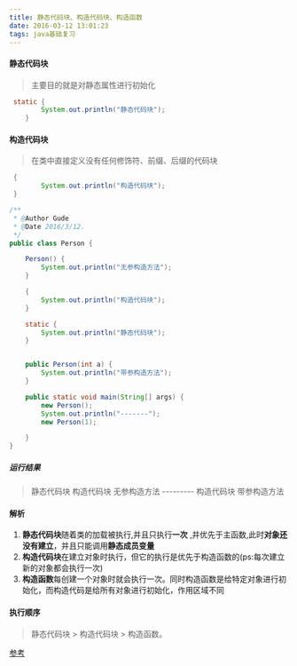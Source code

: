 ```yaml
---
title: 静态代码块、构造代码块、构造函数
date: 2016-03-12 13:01:23
tags: java基础复习
---
```


#### 静态代码块

> 主要目的就是对静态属性进行初始化

```java
 static {
        System.out.println("静态代码块");
    }
```
<!--more-->
#### 构造代码块

> 在类中直接定义没有任何修饰符、前缀、后缀的代码块

```java
 {
        System.out.println("构造代码块");
 }
```

```java
/**
 * @Author Gude
 * @Date 2016/3/12.
 */
public class Person {

    Person() {
        System.out.println("无参构造方法");
    }

    {
        System.out.println("构造代码块");
    }

    static {
        System.out.println("静态代码块");
    }


    public Person(int a) {
        System.out.println("带参构造方法");
    }

    public static void main(String[] args) {
        new Person();
        System.out.println("-------");
        new Person(1);

    }
}
```
##### 运行结果

>静态代码块
>构造代码块
>无参构造方法
>\-\-\-\-\-\-\-\-\-
>构造代码块
>带参构造方法


#### 解析
1. **静态代码块**随着类的加载被执行,并且只执行**一次** ,并优先于主函数,此时**对象还没有建立**，并且只能调用**静态成员变量**
2. **构造代码块**在建立对象时执行，但它的执行是优先于构造函数的(ps:每次建立新的对象都会执行一次)
3. **构造函数**每创建一个对象时就会执行一次。同时构造函数是给特定对象进行初始化，而构造代码是给所有对象进行初始化，作用区域不同


#### 执行顺序 
>  静态代码块 > 构造代码块 > 构造函数。

[参考](http://www.cnblogs.com/chenssy/p/3413229.html)


